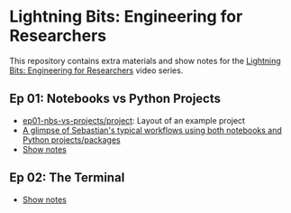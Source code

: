 # Lightning Bits: Engineering for Researchers



This repository contains extra materials and show notes for the [Lightning Bits: Engineering for Researchers](https://www.pytorchlightning.ai/edu/engineering-class) video series.



## Ep 01: Notebooks vs Python Projects



- [ep01-nbs-vs-projects/project](ep01-nbs-vs-projects/project): Layout of an example project
- [A glimpse of Sebastian's typical workflows using both notebooks and Python projects/packages](https://github.com/rasbt/machine-learning-notes/tree/main/templates/pl_classifier)
- [Show notes](ep01-nbs-vs-projects/Ep01-ShowNotes.md)



## Ep 02: The Terminal

- [Show notes](ep02-terminal/Ep02-ShowNotes.md)

